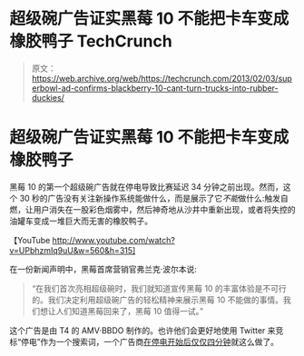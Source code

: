 # 超级碗广告证实黑莓 10 不能把卡车变成橡胶鸭子 TechCrunch

> 原文：<https://web.archive.org/web/https://techcrunch.com/2013/02/03/superbowl-ad-confirms-blackberry-10-cant-turn-trucks-into-rubber-duckies/>

# 超级碗广告证实黑莓 10 不能把卡车变成橡胶鸭子

黑莓 10 的第一个超级碗广告就在停电导致比赛延迟 34 分钟之前出现。然而，这个 30 秒的广告没有关注新操作系统能做什么，而是展示了它*不能*做什么:触发自燃，让用户消失在一股彩色烟雾中，然后神奇地从沙井中重新出现，或者将失控的油罐车变成一堆巨大而无害的橡胶鸭子。

【YouTube http://www.youtube.com/watch?v=UPbhzmIq9uU&w=560&h=315]

在一份新闻声明中，黑莓首席营销官弗兰克·波尔本说:

> “在我们首次亮相超级碗时，我们就知道宣传黑莓 10 的丰富体验是不可行的。我们决定利用超级碗广告的轻松精神来展示黑莓 10 不能做的事情。我们想让人们知道黑莓回来了，黑莓 10 值得一试。”

这个广告是由 T4 的 AMV·BBDO 制作的。也许他们会更好地使用 Twitter 来竞标“停电”作为一个搜索词，一个广告商[在停电开始后仅仅四分钟](https://web.archive.org/web/20221007014730/https://twitter.com/TwitterAds/status/298256542409564161)就这么做了。